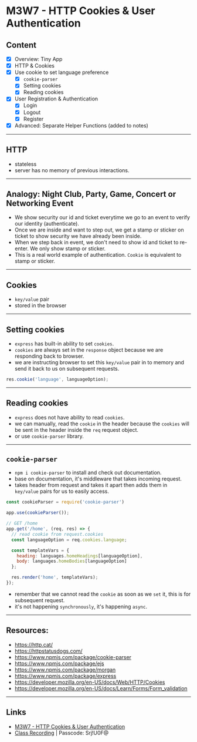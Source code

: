 # M3W7 - HTTP Cookies & User Authentication

## Content
- [X] Overview: Tiny App
- [X] HTTP & Cookies
- [X] Use cookie to set language preference
  - [X] `cookie-parser`
  - [X] Setting cookies
  - [X] Reading cookies
- [X] User Registration & Authentication
  - [X] Login
  - [X] Logout
  - [X] Register
- [X] Advanced: Separate Helper Functions (added to notes)

---

## HTTP
* stateless
* server has no memory of previous interactions.

---

## Analogy: Night Club, Party, Game, Concert or Networking Event
* We show security our id and ticket everytime we go to an event to verify our identity (authenticate).
* Once we are inside and want to step out, we get a stamp or sticker on ticket to show security we have already been inside.
* When we step back in event, we don't need to show id and ticket to re-enter. We only show stamp or sticker.
* This is a real world example of authentication. `Cookie` is equivalent to stamp or sticker.

---

## Cookies
* `key/value` pair
* stored in the browser

---

## Setting cookies
* `express` has built-in ability to set `cookies`.
* `cookies` are always set in the `response` object because we are responding back to browser.
* we are instructing browser to set this `key/value` pair in to memory and send it back to us on subsequent requests.

```javascript
res.cookie('language', languageOption);
```

---

## Reading cookies
* `express` does not have ability to read `cookies`.
* we can manually, read the `cookie` in the header because the `cookies` will be sent in the header inside the `req` request object.
* or use `cookie-parser` library.

---

## `cookie-parser`
* `npm i cookie-parser` to install and check out documentation.
* base on documentation, it's middleware that takes incoming request.
* takes header from request and takes it apart then adds them in `key/value` pairs for us to easily access.

```javascript
const cookieParser = require('cookie-parser')

app.use(cookieParser());

// GET /home
app.get('/home', (req, res) => {
  // read cookie from request.cookies
  const languageOption = req.cookies.language;

  const templateVars = {
    heading: languages.homeHeadings[languageOption],
    body: languages.homeBodies[languageOption]
  };

  res.render('home', templateVars);
});
```

* remember that we cannot read the `cookie` as soon as we `set` it, this is for subsequent request.
* it's not happening `synchronously`, it's happening `async`.

---

## Resources:
* https://http.cat/
* https://httpstatusdogs.com/
* https://www.npmjs.com/package/cookie-parser
* https://www.npmjs.com/package/ejs
* https://www.npmjs.com/package/morgan
* https://www.npmjs.com/package/express
* https://developer.mozilla.org/en-US/docs/Web/HTTP/Cookies
* https://developer.mozilla.org/en-US/docs/Learn/Forms/Form_validation

---

## Links
* [M3W7 - HTTP Cookies & User Authentication](https://github.com/clopez11/WebFlex-Lectures-October18/tree/master/M1/W4/async-class)
* [Class Recording]() | Passcode: Srj!U0F@
